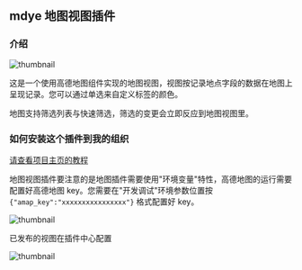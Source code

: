 ## mdye 地图视图插件

### 介绍

![thumbnail](https://filepub.mingdao.com/plugin_view_examples/map-preview.png)

这是一个使用高德地图组件实现的地图视图，视图按记录地点字段的数据在地图上呈现记录。您可以通过单选来自定义标签的颜色。

地图支持筛选列表与快速筛选，筛选的变更会立即反应到地图视图里。

### 如何安装这个插件到我的组织

[请查看项目主页的教程](https://github.com/mingdaocom/plugin_view_samples)

地图视图插件要注意的是地图插件需要使用"环境变量"特性，高德地图的运行需要配置好高德地图 key。您需要在"开发调试"环境参数位置按` {"amap_key":"xxxxxxxxxxxxxxxx"}` 格式配置好 key。

![thumbnail](https://filepub.mingdao.com/plugin_view_examples/map-key-1.png)

已发布的视图在插件中心配置

![thumbnail](https://filepub.mingdao.com/plugin_view_examples/map-key-2.png)
